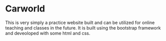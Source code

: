 # Carworld
This is very simply a practice website built and can be utilized for online teaching and classes in the future. It is built using the bootstrap framework and deveoloped with some html and css.
